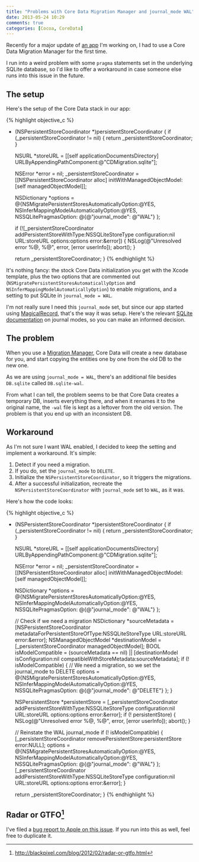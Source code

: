 ```yaml
---
title: "Problems with Core Data Migration Manager and journal_mode WAL"
date: 2013-05-24 10:29
comments: true
categories: [Cocoa, CoreData]
---
```

Recently for a major update of [an app][Shopster] I'm working on, I had to use a Core Data Migration Manager
for the first time.

I run into a weird problem with some `pragma` statements set in the underlying SQLite database, so I'd like
to offer a workaround in case someone else runs into this issue in the future.

<!-- more -->

## The setup
Here's the setup of the Core Data stack in our app:

{% highlight objective_c %}
- (NSPersistentStoreCoordinator *)persistentStoreCoordinator
{
    if (_persistentStoreCoordinator != nil) {
        return _persistentStoreCoordinator;
    }
    
    NSURL *storeURL = [[self applicationDocumentsDirectory] URLByAppendingPathComponent:@"CDMigration.sqlite"];
    
    NSError *error = nil;
    _persistentStoreCoordinator = [[NSPersistentStoreCoordinator alloc] initWithManagedObjectModel:[self managedObjectModel]];
    
    NSDictionary *options = @{NSMigratePersistentStoresAutomaticallyOption:@YES,
                              NSInferMappingModelAutomaticallyOption:@YES,
                              NSSQLitePragmasOption: @{@"journal_mode": @"WAL"}
                              };
    
    if (![_persistentStoreCoordinator addPersistentStoreWithType:NSSQLiteStoreType configuration:nil URL:storeURL options:options error:&error]) {
        NSLog(@"Unresolved error %@, %@", error, [error userInfo]);
        abort();
    }    
    
    return _persistentStoreCoordinator;
}
{% endhighlight %}

It's nothing fancy: the stock Core Data initialization you get with the Xcode template, plus the two options
that are commented out (`NSMigratePersistentStoresAutomaticallyOption` and
 `NSInferMappingModelAutomaticallyOption`) to enable migrations, and a setting to put SQLite in
 `journal_mode = WAL`.

I'm not really sure I need this `journal_mode` set, but since our app started using [MagicalRecord],
that's the way it was setup. Here's the relevant [SQLite documentation][SQLiteJournalModes] on journal
modes, so you can make an informed decision.

## The problem
When you use a [Migration Manager][MigrationManagersDocs], Core Data will create a new database for you,
and start copying the entities one by one from the old DB to the new one.

As we are using `journal_mode = WAL`, there's an additional file besides `DB.sqlite` called `DB.sqlite-wal`.

From what I can tell, the problem seems to be that Core Data creates a temporary DB, inserts everything
there, and when it renames it to the original name, the `-wal` file is kept as a leftover from the old
version. The problem is that you end up with an inconsistent DB.

## Workaround
As I'm not sure I want WAL enabled, I decided to keep the setting and implement a workaround. It's simple:

1. Detect if you need a migration.
2. If you do, set the `journal_mode` to `DELETE`.
3. Initialize the `NSPersistentStoreCoordinator`, so it triggers the migrations.
4. After a successful initialization, recreate the `NSPersistentStoreCoordinator` with `journal_mode` set to
`WAL`, as it was.

Here's how the code looks:

{% highlight objective_c %}
- (NSPersistentStoreCoordinator *)persistentStoreCoordinator
{
    if (_persistentStoreCoordinator != nil) {
        return _persistentStoreCoordinator;
    }
    
    NSURL *storeURL = [[self applicationDocumentsDirectory] URLByAppendingPathComponent:@"CDMigration.sqlite"];
    
    NSError *error = nil;
    _persistentStoreCoordinator = [[NSPersistentStoreCoordinator alloc] initWithManagedObjectModel:[self managedObjectModel]];
    
    NSDictionary *options = @{NSMigratePersistentStoresAutomaticallyOption:@YES,
                              NSInferMappingModelAutomaticallyOption:@YES,
                              NSSQLitePragmasOption: @{@"journal_mode": @"WAL"}
                              };
    
    // Check if we need a migration
    NSDictionary *sourceMetadata = [NSPersistentStoreCoordinator metadataForPersistentStoreOfType:NSSQLiteStoreType URL:storeURL error:&error];
    NSManagedObjectModel *destinationModel = [_persistentStoreCoordinator managedObjectModel];
    BOOL isModelCompatible = (sourceMetadata == nil) || [destinationModel isConfiguration:nil compatibleWithStoreMetadata:sourceMetadata];
    if (! isModelCompatible) {
        // We need a migration, so we set the journal_mode to DELETE
        options = @{NSMigratePersistentStoresAutomaticallyOption:@YES,
                    NSInferMappingModelAutomaticallyOption:@YES,
                    NSSQLitePragmasOption: @{@"journal_mode": @"DELETE"}
                    };
    }

    NSPersistentStore *persistentStore = [_persistentStoreCoordinator addPersistentStoreWithType:NSSQLiteStoreType configuration:nil URL:storeURL options:options error:&error];
    if (! persistentStore) {
        NSLog(@"Unresolved error %@, %@", error, [error userInfo]);
        abort();
    }    
    
    // Reinstate the WAL journal_mode
    if (! isModelCompatible) {
        [_persistentStoreCoordinator removePersistentStore:persistentStore error:NULL];
        options = @{NSMigratePersistentStoresAutomaticallyOption:@YES,
                    NSInferMappingModelAutomaticallyOption:@YES,
                    NSSQLitePragmasOption: @{@"journal_mode": @"WAL"}
                    };
        [_persistentStoreCoordinator addPersistentStoreWithType:NSSQLiteStoreType configuration:nil URL:storeURL options:options error:&error];
    }

    
    return _persistentStoreCoordinator;
}
{% endhighlight %}

## Radar or GTFO[^RadarOrGTFO]
I've filed a [bug report to Apple on this issue][OpenRadarLink]. If you run into this as well, feel free
to duplicate it.

[Shopster]: http://click.linksynergy.com/fs-bin/stat?id=ekjqZxweDbw&offerid=146261&type=3&subid=0&tmpid=1826&RD_PARM1=https%253A%252F%252Fitunes.apple.com%252Fus%252Fapp%252Fshopster-geo-learning-groceries%252Fid613223118%253Fmt%253D8%2526uo%253D4%2526partnerId%253D30
[MagicalRecord]: https://github.com/magicalpanda/MagicalRecord
[SQLiteJournalModes]: http://www.sqlite.org/pragma.html#pragma_journal_mode
[MigrationManagersDocs]: http://developer.apple.com/library/ios/#documentation/cocoa/conceptual/CoreDataVersioning/Articles/vmLightweightMigration.html#//apple_ref/doc/uid/TP40004399-CH4-SW3
[OpenRadarLink]: http://openradar.appspot.com/radar?id=3031401
[^RadarOrGTFO]: http://blackpixel.com/blog/2012/02/radar-or-gtfo.html